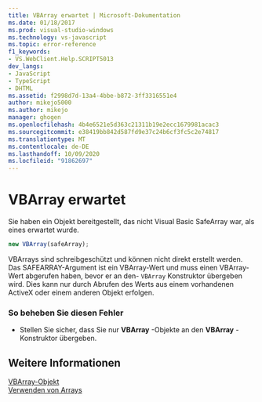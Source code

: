```yaml
---
title: VBArray erwartet | Microsoft-Dokumentation
ms.date: 01/18/2017
ms.prod: visual-studio-windows
ms.technology: vs-javascript
ms.topic: error-reference
f1_keywords:
- VS.WebClient.Help.SCRIPT5013
dev_langs:
- JavaScript
- TypeScript
- DHTML
ms.assetid: f2998d7d-13a4-4bbe-b872-3ff3316551e4
author: mikejo5000
ms.author: mikejo
manager: ghogen
ms.openlocfilehash: 4b4e6521e5d363c21311b19e2ecc1679981acac3
ms.sourcegitcommit: e38419bb842d587fd9e37c24b6cf3fc5c2e74817
ms.translationtype: MT
ms.contentlocale: de-DE
ms.lasthandoff: 10/09/2020
ms.locfileid: "91862697"
---
```

# <a name="vbarray-expected"></a>VBArray erwartet
Sie haben ein Objekt bereitgestellt, das nicht Visual Basic SafeArray war, als eines erwartet wurde.  
  
```js
new VBArray(safeArray);  
```  
  
 VBArrays sind schreibgeschützt und können nicht direkt erstellt werden. Das SAFEARRAY-Argument ist ein VBArray-Wert und muss einen VBArray-Wert abgerufen haben, bevor er an den- `VBArray` Konstruktor übergeben wird. Dies kann nur durch Abrufen des Werts aus einem vorhandenen ActiveX oder einem anderen Objekt erfolgen.  
  
### <a name="to-correct-this-error"></a>So beheben Sie diesen Fehler  
  
- Stellen Sie sicher, dass Sie nur **VBArray** -Objekte an den **VBArray** -Konstruktor übergeben.  
  
## <a name="see-also"></a>Weitere Informationen  
 [VBArray-Objekt](https://developer.mozilla.org/docs/Archive/Web/JavaScript/Microsoft_Extensions/VBArray)   
 [Verwenden von Arrays](https://developer.mozilla.org/docs/Learn/JavaScript/First_steps/Arrays)